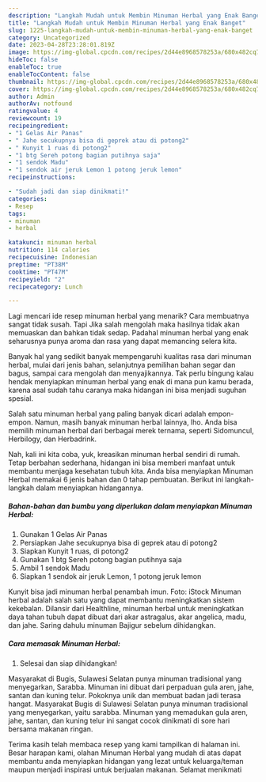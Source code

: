 ```yaml
---
description: "Langkah Mudah untuk Membin Minuman Herbal yang Enak Banget"
title: "Langkah Mudah untuk Membin Minuman Herbal yang Enak Banget"
slug: 1225-langkah-mudah-untuk-membin-minuman-herbal-yang-enak-banget
category: Uncategorized
date: 2023-04-28T23:28:01.819Z
image: https://img-global.cpcdn.com/recipes/2d44e8968578253a/680x482cq70/minuman-herbal-foto-resep-utama.jpg
hideToc: false
enableToc: true
enableTocContent: false
thumbnail: https://img-global.cpcdn.com/recipes/2d44e8968578253a/680x482cq70/minuman-herbal-foto-resep-utama.jpg
cover: https://img-global.cpcdn.com/recipes/2d44e8968578253a/680x482cq70/minuman-herbal-foto-resep-utama.jpg
author: Admin
authorAv: notfound
ratingvalue: 4
reviewcount: 19
recipeingredient:
- "1 Gelas Air Panas"
- " Jahe secukupnya bisa di geprek atau di potong2"
- " Kunyit 1 ruas di potong2"
- "1 btg Sereh potong bagian putihnya saja"
- "1 sendok Madu"
- "1 sendok air jeruk Lemon 1 potong jeruk lemon"
recipeinstructions:

- "Sudah jadi dan siap dinikmati!"
categories:
- Resep
tags:
- minuman
- herbal

katakunci: minuman herbal 
nutrition: 114 calories
recipecuisine: Indonesian
preptime: "PT38M"
cooktime: "PT47M"
recipeyield: "2"
recipecategory: Lunch

---
```



Lagi mencari ide resep minuman herbal yang menarik? Cara membuatnya sangat tidak susah. Tapi Jika salah mengolah maka hasilnya tidak akan memuaskan dan bahkan tidak sedap. Padahal minuman herbal yang enak seharusnya punya aroma dan rasa yang dapat memancing selera kita.


Banyak hal yang sedikit banyak mempengaruhi kualitas rasa dari minuman herbal, mulai dari jenis bahan, selanjutnya pemilihan bahan segar dan bagus, sampai cara mengolah dan menyajikannya. Tak perlu bingung kalau hendak menyiapkan minuman herbal yang enak di mana pun kamu berada, karena asal sudah tahu caranya maka hidangan ini bisa menjadi suguhan spesial.

Salah satu minuman herbal yang paling banyak dicari adalah empon-empon. Namun, masih banyak minuman herbal lainnya, lho. Anda bisa memilih minuman herbal dari berbagai merek ternama, seperti Sidomuncul, Herbilogy, dan Herbadrink.


Nah, kali ini kita coba, yuk, kreasikan minuman herbal sendiri di rumah. Tetap berbahan sederhana, hidangan ini bisa memberi manfaat untuk membantu menjaga kesehatan tubuh kita. Anda bisa menyiapkan Minuman Herbal memakai 6 jenis bahan dan 0 tahap pembuatan. Berikut ini langkah-langkah dalam menyiapkan hidangannya.

<!--inarticleads1-->

##### Bahan-bahan dan bumbu yang diperlukan dalam menyiapkan Minuman Herbal:

1. Gunakan 1 Gelas Air Panas
1. Persiapkan  Jahe secukupnya bisa di geprek atau di potong2
1. Siapkan  Kunyit 1 ruas, di potong2
1. Gunakan 1 btg Sereh potong bagian putihnya saja
1. Ambil 1 sendok Madu
1. Siapkan 1 sendok air jeruk Lemon, 1 potong jeruk lemon


Kunyit bisa jadi minuman herbal penambah imun. Foto: iStock Minuman herbal adalah salah satu yang dapat membantu meningkatkan sistem kekebalan. Dilansir dari Healthline, minuman herbal untuk meningkatkan daya tahan tubuh dapat dibuat dari akar astragalus, akar angelica, madu, dan jahe. Saring dahulu minuman Bajigur sebelum dihidangkan. 

<!--inarticleads2-->

##### Cara memasak Minuman Herbal:


1. Selesai dan siap dihidangkan!

Masyarakat di Bugis, Sulawesi Selatan punya minuman tradisional yang menyegarkan, Sarabba. Minuman ini dibuat dari perpaduan gula aren, jahe, santan dan kuning telur. Pokoknya unik dan membuat badan jadi terasa hangat. Masyarakat Bugis di Sulawesi Selatan punya minuman tradisional yang menyegarkan, yaitu sarabba. Minuman yang memadukan gula aren, jahe, santan, dan kuning telur ini sangat cocok dinikmati di sore hari bersama makanan ringan. 

Terima kasih telah membaca resep yang kami tampilkan di halaman ini. Besar harapan kami, olahan Minuman Herbal yang mudah di atas dapat membantu anda menyiapkan hidangan yang lezat untuk keluarga/teman maupun menjadi inspirasi untuk berjualan makanan. Selamat menikmati
